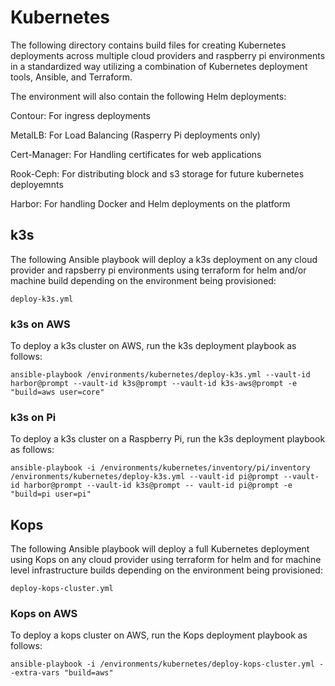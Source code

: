 # Kubernetes

The following directory contains build files for creating Kubernetes deployments across multiple cloud providers and raspberry pi environments in a standardized way utilizing a combination of Kubernetes deployment tools, Ansible, and Terraform.

The environment will also contain the following Helm deployments:

Contour: For ingress deployments

MetalLB: For Load Balancing (Rasperry Pi deployments only)

Cert-Manager: For Handling certificates for web applications

Rook-Ceph: For distributing block and s3 storage for future kubernetes deployemnts

Harbor: For handling Docker and Helm deployments on the platform

## k3s

The following Ansible playbook will deploy a k3s deployment on any cloud provider and rapsberry pi environments using terraform for helm and/or machine build depending on the environment being provisioned:

```
deploy-k3s.yml
```

### k3s on AWS

To deploy a k3s cluster on AWS, run the k3s deployment playbook as follows:

```
ansible-playbook /environments/kubernetes/deploy-k3s.yml --vault-id harbor@prompt --vault-id k3s@prompt --vault-id k3s-aws@prompt -e "build=aws user=core"
```

### k3s on Pi

To deploy a k3s cluster on a Raspberry Pi, run the k3s deployment playbook as follows:

```
ansible-playbook -i /environments/kubernetes/inventory/pi/inventory /environments/kubernetes/deploy-k3s.yml --vault-id pi@prompt --vault-id harbor@prompt --vault-id k3s@prompt -- vault-id pi@prompt -e "build=pi user=pi"
```

## Kops

The following Ansible playbook will deploy a full Kubernetes deployment using Kops on any cloud provider using terraform for helm and for machine level infrastructure builds depending on the environment being provisioned:

```
deploy-kops-cluster.yml
```

### Kops on AWS

To deploy a kops cluster on AWS, run the Kops deployment playbook as follows:

```
ansible-playbook -i /environments/kubernetes/deploy-kops-cluster.yml --extra-vars "build=aws"
```